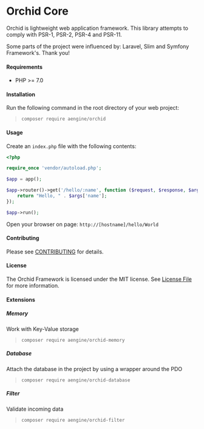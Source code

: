 Orchid Core
====
Orchid is lightweight web application framework.
This library attempts to comply with PSR-1, PSR-2, PSR-4 and PSR-11. 

Some parts of the project were influenced by: Laravel, Slim and Symfony Framework's. Thank you!

#### Requirements
* PHP >= 7.0

#### Installation
Run the following command in the root directory of your web project:
> `composer require aengine/orchid`

#### Usage
Create an `index.php` file with the following contents:

```php
<?php

require_once 'vendor/autoload.php';

$app = app();

$app->router()->get('/hello/:name', function ($request, $response, $args) {
    return "Hello, " . $args['name'];
});

$app->run();
```

Open your browser on page: `http://[hostname]/hello/World`

#### Contributing
Please see [CONTRIBUTING](CONTRIBUTING.md) for details.

#### License
The Orchid Framework is licensed under the MIT license. See [License File](LICENSE.md) for more information.

#### Extensions

##### Memory
Work with Key-Value storage
> `composer require aengine/orchid-memory`

##### Database
Attach the database in the project by using a wrapper around the PDO
> `composer require aengine/orchid-database`

##### Filter
Validate incoming data
> `composer require aengine/orchid-filter`
